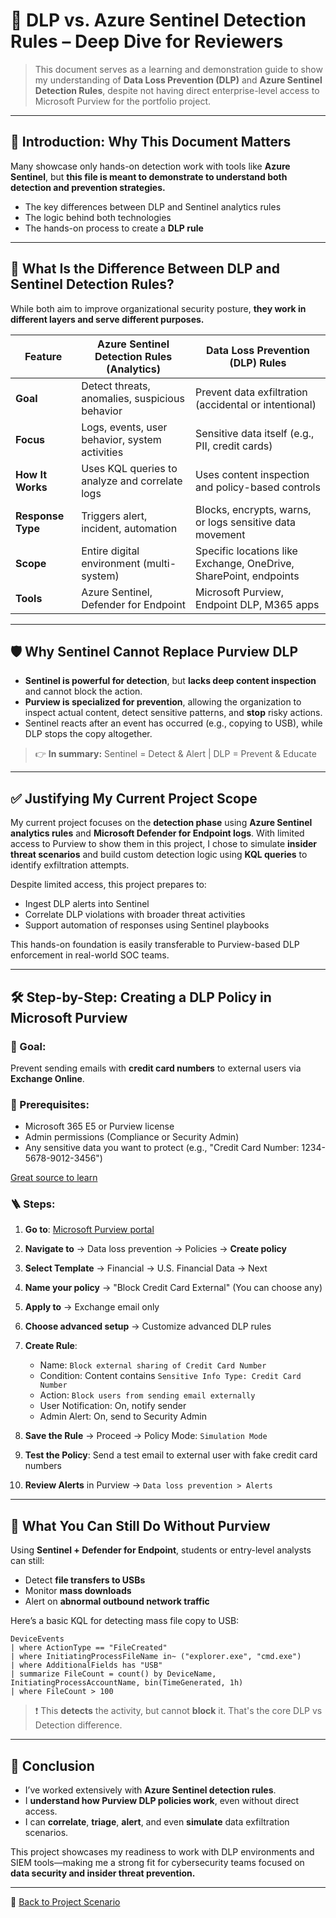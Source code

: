 # 📘 DLP vs. Azure Sentinel Detection Rules – Deep Dive for Reviewers

> This document serves as a learning and demonstration guide to show my understanding of **Data Loss Prevention (DLP)** and **Azure Sentinel Detection Rules**, despite not having direct enterprise-level access to Microsoft Purview for the portfolio project.

---

## 🧠 Introduction: Why This Document Matters

Many showcase only hands-on detection work with tools like **Azure Sentinel**, but **this file is meant to demonstrate to understand both detection and prevention strategies.**

- The key differences between DLP and Sentinel analytics rules
- The logic behind both technologies
- The hands-on process to create a **DLP rule**

---

## 🤔 What Is the Difference Between DLP and Sentinel Detection Rules?

While both aim to improve organizational security posture, **they work in different layers and serve different purposes.**

| Feature | Azure Sentinel Detection Rules (Analytics) | Data Loss Prevention (DLP) Rules |
|--------|---------------------------------------------|-----------------------------------|
| **Goal** | Detect threats, anomalies, suspicious behavior | Prevent data exfiltration (accidental or intentional) |
| **Focus** | Logs, events, user behavior, system activities | Sensitive data itself (e.g., PII, credit cards) |
| **How It Works** | Uses KQL queries to analyze and correlate logs | Uses content inspection and policy-based controls |
| **Response Type** | Triggers alert, incident, automation | Blocks, encrypts, warns, or logs sensitive data movement |
| **Scope** | Entire digital environment (multi-system) | Specific locations like Exchange, OneDrive, SharePoint, endpoints |
| **Tools** | Azure Sentinel, Defender for Endpoint | Microsoft Purview, Endpoint DLP, M365 apps |

---

## 🛡️ Why Sentinel Cannot Replace Purview DLP

- **Sentinel is powerful for detection**, but **lacks deep content inspection** and cannot block the action.
- **Purview is specialized for prevention**, allowing the organization to inspect actual content, detect sensitive patterns, and **stop** risky actions.
- Sentinel reacts after an event has occurred (e.g., copying to USB), while DLP stops the copy altogether.

> 👉 **In summary:** Sentinel = Detect & Alert | DLP = Prevent & Educate

---

## ✅ Justifying My Current Project Scope

My current project focuses on the **detection phase** using **Azure Sentinel analytics rules** and **Microsoft Defender for Endpoint logs**. With limited access to Purview to show them in this project, I chose to simulate **insider threat scenarios** and build custom detection logic using **KQL queries** to identify exfiltration attempts.

Despite limited access, this project prepares to:
- Ingest DLP alerts into Sentinel
- Correlate DLP violations with broader threat activities
- Support automation of responses using Sentinel playbooks

This hands-on foundation is easily transferable to Purview-based DLP enforcement in real-world SOC teams.

---

## 🛠️ Step-by-Step: Creating a DLP Policy in Microsoft Purview

### 🎯 Goal:
Prevent sending emails with **credit card numbers** to external users via **Exchange Online**.

### 📌 Prerequisites:
- Microsoft 365 E5 or Purview license
- Admin permissions (Compliance or Security Admin)
- Any sensitive data you want to protect (e.g., "Credit Card Number: 1234-5678-9012-3456")

  
[Great source to learn](https://www.linkedin.com/learning-login/share?forceAccount=false&redirect=https%3A%2F%2Fwww.linkedin.com%2Flearning%2Fcomplete-guide-to-microsoft-purview%3Ftrk%3Dshare_ent_url%26shareId%3DzQkw56UyQk6hmYIuHNoEBA%253D%253D)

### 🪜 Steps:

1. **Go to**: [Microsoft Purview portal](https://compliance.microsoft.com/)
2. **Navigate to** → Data loss prevention → Policies → **Create policy**
3. **Select Template** → Financial → U.S. Financial Data → Next
4. **Name your policy** → "Block Credit Card External" (You can choose any)
5. **Apply to** → Exchange email only
6. **Choose advanced setup** → Customize advanced DLP rules
7. **Create Rule**:
   - Name: `Block external sharing of Credit Card Number`
   - Condition: Content contains `Sensitive Info Type: Credit Card Number`
   - Action: `Block users from sending email externally`
   - User Notification: On, notify sender
   - Admin Alert: On, send to Security Admin

8. **Save the Rule** → Proceed → Policy Mode: `Simulation Mode`
9. **Test the Policy**: Send a test email to external user with fake credit card numbers
10. **Review Alerts** in Purview → `Data loss prevention > Alerts`

---

## 🔄 What You Can Still Do Without Purview

Using **Sentinel + Defender for Endpoint**, students or entry-level analysts can still:

- Detect **file transfers to USBs**
- Monitor **mass downloads**
- Alert on **abnormal outbound network traffic**

Here’s a basic KQL for detecting mass file copy to USB:

```kql
DeviceEvents
| where ActionType == "FileCreated"
| where InitiatingProcessFileName in~ ("explorer.exe", "cmd.exe")
| where AdditionalFields has "USB"
| summarize FileCount = count() by DeviceName, InitiatingProcessAccountName, bin(TimeGenerated, 1h)
| where FileCount > 100
```

> ❗ This **detects** the activity, but cannot **block** it. That's the core DLP vs Detection difference.

---

## 🚀 Conclusion

- I’ve worked extensively with **Azure Sentinel detection rules**.
- I **understand how Purview DLP policies work**, even without direct access.
- I can **correlate**, **triage**, **alert**, and even **simulate** data exfiltration scenarios.

This project showcases my readiness to work with DLP environments and SIEM tools—making me a strong fit for cybersecurity teams focused on **data security and insider threat prevention.**

---

📎 [Back to Project Scenario](../README.md)
